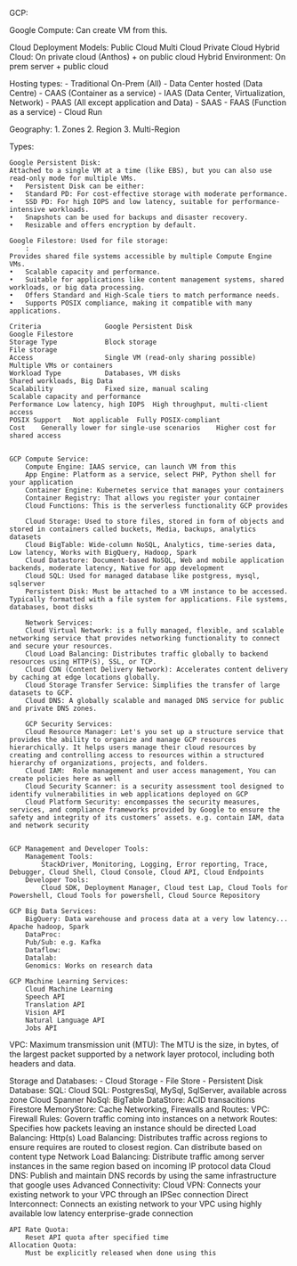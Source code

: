 GCP:

Google Compute: Can create VM from this.

Cloud Deployment Models:
Public Cloud
Multi Cloud
Private Cloud
Hybrid Cloud: On private cloud (Anthos) + on public cloud
Hybrid Environment: On prem server + public cloud

Hosting types:
	- Traditional On-Prem (All)
	- Data Center hosted (Data Centre)
	- CAAS (Container as a service)
	- IAAS	(Data Center, Virtualization, Network)
	- PAAS	(All except application and Data)
	- SAAS
	- FAAS (Function as a service)
	- Cloud Run

Geography:
	1. Zones
	2. Region
	3. Multi-Region

Types:

	Google Persistent Disk:
	Attached to a single VM at a time (like EBS), but you can also use read-only mode for multiple VMs.
	•	Persistent Disk can be either:
	•	Standard PD: For cost-effective storage with moderate performance.
	•	SSD PD: For high IOPS and low latency, suitable for performance-intensive workloads.
	•	Snapshots can be used for backups and disaster recovery.
	•	Resizable and offers encryption by default.

	Google Filestore: Used for file storage:
		:
	Provides shared file systems accessible by multiple Compute Engine VMs.
	•	Scalable capacity and performance.
	•	Suitable for applications like content management systems, shared workloads, or big data processing.
	•	Offers Standard and High-Scale tiers to match performance needs.
	•	Supports POSIX compliance, making it compatible with many applications.

	Criteria				Google Persistent Disk							Google Filestore
	Storage Type			Block storage									File storage
	Access					Single VM (read-only sharing possible)			Multiple VMs or containers
	Workload Type			Databases, VM disks								Shared workloads, Big Data
	Scalability				Fixed size, manual scaling						Scalable capacity and performance
	Performance	Low latency, high IOPS	High throughput, multi-client access
	POSIX Support	Not applicable	Fully POSIX-compliant
	Cost	Generally lower for single-use scenarios	Higher cost for shared access


	GCP Compute Service:
		Compute Engine: IAAS service, can launch VM from this
		App Engine: Platform as a service, select PHP, Python shell for your application
		Container Engine: Kubernetes service that manages your containers
		Container Registry: That allows you register your container
		Cloud Functions: This is the serverless functionality GCP provides

		Cloud Storage: Used to store files, stored in form of objects and stored in containers called buckets, Media, backups, analytics datasets
		Cloud BigTable: Wide-column NoSQL, Analytics, time-series data, Low latency, Works with BigQuery, Hadoop, Spark
		Cloud Datastore: Document-based NoSQL, Web and mobile application backends, moderate latency, Native for app development
		Cloud SQL: Used for managed database like postgress, mysql, sqlserver
		Persistent Disk: Must be attached to a VM instance to be accessed. Typically formatted with a file system for applications. File systems, databases, boot disks

		Network Services:
		Cloud Virtual Network: is a fully managed, flexible, and scalable networking service that provides networking functionality to connect and secure your resources.
		Cloud Load Balancing: Distributes traffic globally to backend resources using HTTP(S), SSL, or TCP.
		Cloud CDN (Content Delivery Network): Accelerates content delivery by caching at edge locations globally.
		Cloud Storage Transfer Service: Simplifies the transfer of large datasets to GCP.
		Cloud DNS: A globally scalable and managed DNS service for public and private DNS zones.

		GCP Security Services:
		Cloud Resource Manager: Let's you set up a structure service that provides the ability to organize and manage GCP resources hierarchically. It helps users manage their cloud resources by creating and controlling access to resources within a structured hierarchy of organizations, projects, and folders.
		Cloud IAM:	Role management and user access management, You can create policies here as well
		Cloud Security Scanner:	is a security assessment tool designed to identify vulnerabilities in web applications deployed on GCP 
		Cloud Platform Security: encompasses the security measures, services, and compliance frameworks provided by Google to ensure the safety and integrity of its customers’ assets. e.g. contain IAM, data and network security


	GCP Management and Developer Tools:
		Management Tools:
			StackDriver, Monitoring, Logging, Error reporting, Trace, Debugger, Cloud Shell, Cloud Console, Cloud API, Cloud Endpoints
		Developer Tools:
			Cloud SDK, Deployment Manager, Cloud test Lap, Cloud Tools for Powershell, Cloud Tools for powershell, Cloud Source Repository

	GCP Big Data Services:
		BigQuery: Data warehouse and process data at a very low latency... Apache hadoop, Spark
		DataProc:
		Pub/Sub: e.g. Kafka
		Dataflow:
		Datalab:
		Genomics: Works on research data

	GCP Machine Learning Services:
		Cloud Machine Learning
		Speech API
		Translation API
		Vision API
		Natural Language API
		Jobs API



VPC: Maximum transmission unit (MTU): The MTU is the size, in bytes, of the largest packet supported by a network layer protocol, including both headers and data.



















Storage and Databases:
	- Cloud Storage
	- File Store
	- Persistent Disk
Database:
	SQL: 
		Cloud SQL: PostgresSql, MySql, SqlServer, available across zone
		Cloud Spanner
	NoSql:
		BigTable
		DataStore: ACID transacitions
		Firestore
		MemoryStore: Cache
Networking, Firewalls and Routes:
	VPC: 
	Firewall Rules: Govern traffic coming into instances on a network
	Routes: Specifies how packets leaving an instance should be directed
	Load Balancing:
		Http(s) Load Balancing: Distributes traffic across regions to ensure requires are routed to closest region. Can distribute based on content type
		Network Load Balancing: Distribute traffic among server instances in the same region based on incoming IP protocol data
	Cloud DNS: Publish and maintain DNS records by using the same infrastructure that google uses
	Advanced Connectivity:
		Cloud VPN: Connects your existing network to your VPC through an IPSec connection
		Direct Interconnect: Connects an existing network to your VPC using highly available low latency enterprise-grade connection

		


    API Rate Quota:
        Reset API quota after specified time
    Allocation Quota:
        Must be explicitly released when done using this